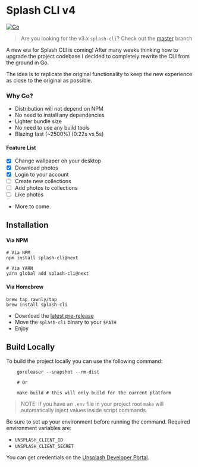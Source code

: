 # Splash CLI v4
[![Go](https://github.com/splash-cli/splash-cli/actions/workflows/go.yml/badge.svg?branch=go-rewrite)](https://github.com/splash-cli/splash-cli/actions/workflows/go.yml)
> Are you looking for the v3.x `splash-cli`? Check out the [master](https://github.com/splash-cli/splash-cli/tree/master) branch

A new era for Splash CLI is coming! After many weeks
thinking how to upgrade the project codebase I decided to
completely rewrite the CLI from the ground in Go.

The idea is to replicate the original functionality to keep
the new experience as close to the original as possible.

### Why Go?
- Distribution will not depend on NPM
- No need to install any dependencies
- Lighter bundle size
- No need to use any build tools
- Blazing fast (~2500%) (0.22s vs 5s)

#### Feature List
- [x] Change wallpaper on your desktop
- [x] Download photos
- [x] Login to your account
- [ ] Create new collections
- [ ] Add photos to collections
- [ ] Like photos
- More to come

## Installation

#### Via NPM 
```shell
# Via NPM 
npm install splash-cli@next

# Via YARN
yarn global add splash-cli@next
```

#### Via Homebrew
```shell
brew tap rawnly/tap
brew install splash-cli
```

- Download the [latest pre-release](https://github.com/splash-cli/splash-cli/releases)
- Move the `splash-cli` binary to your `$PATH`
- Enjoy

## Build Locally
To build the project locally you can use the following command:

```shell
    goreleaser --snapshot --rm-dist
    
    # Or
    
    make build # this will only build for the current platform
```
> NOTE: If you have an `.env` file in your project root `make` will automatically inject values inside script commands.


Be sure to set up your environment before running the command.
Required environment variables are:
 - `UNSPLASH_CLIENT_ID`
 - `UNSPLASH_CLIENT_SECRET`

You can get credentials on the [Unsplash Developer Portal](https://unsplash.com/developers).

